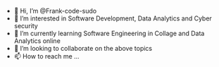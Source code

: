 - 👋 Hi, I’m @Frank-code-sudo
- 👀 I’m interested in Software Development, Data Analytics and Cyber security
- 🌱 I’m currently learning Software Engineering in Collage and Data Analytics online
- 💞️ I’m looking to collaborate on the above topics
- 📫 How to reach me ...

<!---
Frank-code-sudo/Frank-code-sudo is a ✨ special ✨ repository because its `README.md` (this file) appears on your GitHub profile.
You can click the Preview link to take a look at your changes.
--->
